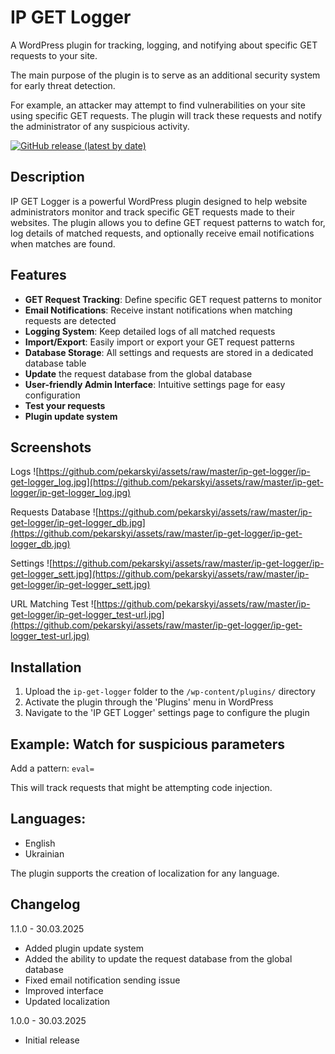 # IP GET Logger

A WordPress plugin for tracking, logging, and notifying about specific GET requests to your site.

The main purpose of the plugin is to serve as an additional security system for early threat detection.  

For example, an attacker may attempt to find vulnerabilities on your site using specific GET requests. The plugin will track these requests and notify the administrator of any suspicious activity.

[![GitHub release (latest by date)](https://img.shields.io/github/v/release/pekarskyi/ip-get-logger?style=for-the-badge)](https://GitHub.com/pekarskyi/ip-get-logger/releases/)

## Description

IP GET Logger is a powerful WordPress plugin designed to help website administrators monitor and track specific GET requests made to their websites. The plugin allows you to define GET request patterns to watch for, log details of matched requests, and optionally receive email notifications when matches are found.

## Features

- **GET Request Tracking**: Define specific GET request patterns to monitor
- **Email Notifications**: Receive instant notifications when matching requests are detected
- **Logging System**: Keep detailed logs of all matched requests
- **Import/Export**: Easily import or export your GET request patterns
- **Database Storage**: All settings and requests are stored in a dedicated database table 
- **Update** the request database from the global database
- **User-friendly Admin Interface**: Intuitive settings page for easy configuration
- **Test your requests**
- **Plugin update system**

## Screenshots

Logs
![https://github.com/pekarskyi/assets/raw/master/ip-get-logger/ip-get-logger_log.jpg](https://github.com/pekarskyi/assets/raw/master/ip-get-logger/ip-get-logger_log.jpg)

Requests Database
![https://github.com/pekarskyi/assets/raw/master/ip-get-logger/ip-get-logger_db.jpg](https://github.com/pekarskyi/assets/raw/master/ip-get-logger/ip-get-logger_db.jpg)

Settings
![https://github.com/pekarskyi/assets/raw/master/ip-get-logger/ip-get-logger_sett.jpg](https://github.com/pekarskyi/assets/raw/master/ip-get-logger/ip-get-logger_sett.jpg)

URL Matching Test
![https://github.com/pekarskyi/assets/raw/master/ip-get-logger/ip-get-logger_test-url.jpg](https://github.com/pekarskyi/assets/raw/master/ip-get-logger/ip-get-logger_test-url.jpg)

## Installation

1. Upload the `ip-get-logger` folder to the `/wp-content/plugins/` directory
2. Activate the plugin through the 'Plugins' menu in WordPress
3. Navigate to the 'IP GET Logger' settings page to configure the plugin

## Example: Watch for suspicious parameters

Add a pattern: `eval=`

This will track requests that might be attempting code injection.

## Languages:
- English
- Ukrainian

The plugin supports the creation of localization for any language.

## Changelog

1.1.0 - 30.03.2025
- Added plugin update system  
- Added the ability to update the request database from the global database  
- Fixed email notification sending issue  
- Improved interface  
- Updated localization

1.0.0 - 30.03.2025
- Initial release